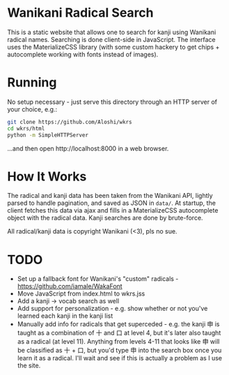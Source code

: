 # Wanikani Radical Search

This is a static website that allows one to search for kanji using Wanikani radical names. Searching is done client-side in JavaScript. The interface uses the MaterializeCSS library (with some custom hackery to get chips + autocomplete working with fonts instead of images).

# Running

No setup necessary - just serve this directory through an HTTP server of your choice, e.g.:

```bash
git clone https://github.com/Aloshi/wkrs
cd wkrs/html
python -m SimpleHTTPServer
```

...and then open http://localhost:8000 in a web browser.

# How It Works

The radical and kanji data has been taken from the Wanikani API, lightly parsed to handle pagination, and saved as JSON in `data/`. At startup, the client fetches this data via ajax and fills in a MaterializeCSS autocomplete object with the radical data. Kanji searches are done by brute-force.

All radical/kanji data is copyright Wanikani (<3), pls no sue.

# TODO

* Set up a fallback font for Wanikani's "custom" radicals - https://github.com/iamale/WakaFont
* Move JavaScript from index.html to wkrs.jss
* Add a kanji -> vocab search as well
* Add support for personalization - e.g. show whether or not you've learned each kanji in the kanji list
* Manually add info for radicals that get superceded - e.g. the kanji 申 is taught as a combination of 十 and 口 at level 4, but it's later also taught as a radical (at level 11). Anything from levels 4-11 that looks like 申 will be classified as 十 + 口, but you'd type 申 into the search box once you learn it as a radical. I'll wait and see if this is actually a problem as I use the site.

